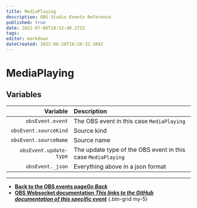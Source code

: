 ```yaml
---
title: MediaPlaying
description: OBS Studio Events Reference
published: true
date: 2022-07-06T20:52:40.272Z
tags:
editor: markdown
dateCreated: 2022-06-28T16:20:32.304Z
---
```


# MediaPlaying

## Variables

| Variable | Description |
|---------:|:------------|
| `obsEvent.event` | The OBS event in this case `MediaPlaying`
| `obsEvent.sourceKind` | Source kind
| `obsEvent.sourceName` | Source name
| `obsEvent.update-type` | The update type of the OBS event in this case `MediaPlaying`
| `obsEvent._json` | Everything above in a json format

---

- [<i class="mdi mdi-chevron-left"></i>**Back to the OBS events page*Go Back***](/en/Broadcasters/OBS/Events)
- [<i class="mdi mdi-github"></i> **OBS Websocket documentation *This links to the GitHub documentation of this specific event***](https://github.com/obsproject/obs-websocket/blob/4.x-current/docs/generated/protocol.md#mediaplaying)
{.btn-grid my-5}
